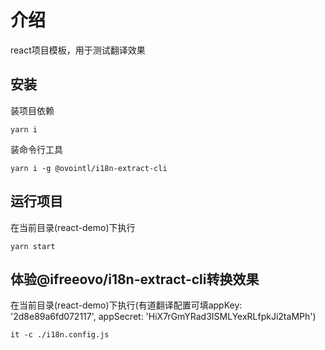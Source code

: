 # 介绍
react项目模板，用于测试翻译效果

## 安装
装项目依赖
```
yarn i
```

装命令行工具
```
yarn i -g @ovointl/i18n-extract-cli
```

## 运行项目
在当前目录(react-demo)下执行
```
yarn start
```

## 体验@ifreeovo/i18n-extract-cli转换效果
在当前目录(react-demo)下执行(有道翻译配置可填appKey: '2d8e89a6fd072117', appSecret: 'HiX7rGmYRad3ISMLYexRLfpkJi2taMPh')
```
it -c ./i18n.config.js
```
